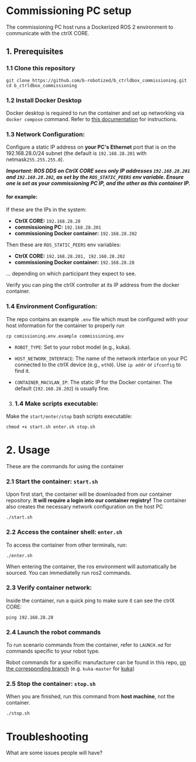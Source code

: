 # Commissioning PC setup

The commissioning PC host runs a Dockerized ROS 2 environment to communicate with the ctrlX CORE.

## 1. Prerequisites

### 1.1 Clone this repository

  ```
  git clone https://github.com/b-robotized/b_ctrldbox_commissioning.git
  cd b_ctrldbox_commissioning

  ```
### 1.2 Install Docker Desktop

  Docker desktop is required to run the container and set up networking via `docker compose` command.
  Refer to [this documentation](https://rtw.b-robotized.com/master/docker/general_information_docker/general_information_docker.html#installation-of-docker) for instructions.

### 1.3 Network Configuration:
  
  Configure a static IP address on **your PC's Ethernet** port that is on the 192.168.28.0/24 subnet (the default is `192.168.28.201` with netmask`255.255.255.0`).

  ***Important: ROS DDS on CtrlX CORE sees only IP addresses `192.168.28.201` and `192.168.28.202`, as set by the `ROS_STATIC_PEERS` env variable. Ensure one is set as your commissioning PC IP, and the other as this container IP.***

  #### for example:
  If these are the IPs in the system:
  - **CtrlX CORE:** `192.168.28.28`
  - **commissioning PC:** `192.168.28.201`
  - **commissioning Docker container:** `192.168.28.202`

  Then these are `ROS_STATIC_PEERS` env variables:
  - **CtrlX CORE:** `192.168.28.201, 192.168.28.202`
  - **commissioning Docker container:** `192.168.28.28`

  ... depending on which participant they expect to see.

  Verify you can ping the ctrlX controller at its IP address from the docker container.

### 1.4 Environment Configuration:

  The repo contains an example `.env` file which must be configured with your host information for the container to properly run

  ```
  cp comissioning.env.example commissioning.env
  ```
  * `ROBOT_TYPE`: Set to your robot model (e.g., kuka).

  * `HOST_NETWORK_INTERFACE`: The name of the network interface on your PC connected to the ctrlX device (e.g., `eth0`). Use `ip addr` or `ifconfig` to find it.

  * `CONTAINER_MACVLAN_IP`: The static IP for the Docker container. The default (`192.168.28.202`) is usually fine.

3. ### 1.4 Make scripts executable:

  Make the `start/enter/stop` bash scripts executable:
  ```
  chmod +x start.sh enter.sh stop.sh
  ```

# 2. Usage

These are the commands for using the container

### 2.1 Start the container: `start.sh`

Upon first start, the container will be downloaded from our container repository. **It will require a login into our container registry!**
The container also creates the necessary network configuration on the host PC
```
./start.sh
```

### 2.2 Access the container shell: `enter.sh`

To access the container from other terminals, run:
```
./enter.sh
```
When entering the container, the ros environment will automatically be sourced. You can immediatelly run ros2 commands.


### 2.3 Verify container network:

Inside the container, run a quick ping to make sure it can see the ctrlX CORE:

```
ping 192.168.28.28
```

### 2.4 Launch the robot commands

To run scenario commands from the container, refer to `LAUNCH.md` for commands specific to your robot type.

Robot commands for a specific manufacturer can be found in this repo, [on the corresponding branch](https://github.com/b-robotized/b_ctrldbox_commissioning/branches) (e.g. `kuka-master` for [kuka](https://github.com/b-robotized/b_ctrldbox_commissioning/tree/kuka-master))


### 2.5 Stop the container: `stop.sh`

When you are finished, run this command from **host machine**, not the container.
```
./stop.sh
```


# Troubleshooting

What are some issues people will have?